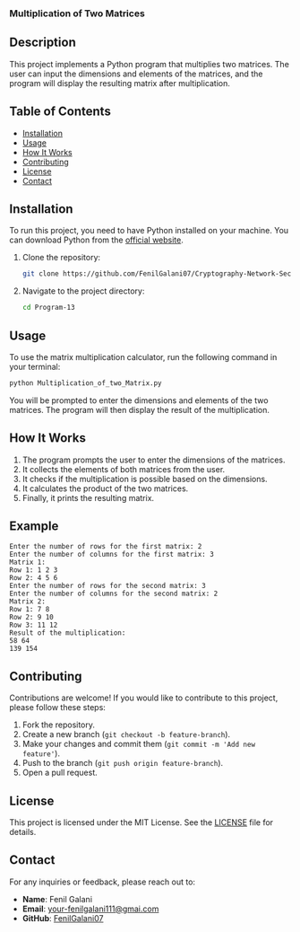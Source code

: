 ### Multiplication of Two Matrices

## Description

This project implements a Python program that multiplies two matrices. The user can input the dimensions and elements of the matrices, and the program will display the resulting matrix after multiplication.

## Table of Contents

- [Installation](#installation)
- [Usage](#usage)
- [How It Works](#how-it-works)
- [Contributing](#contributing)
- [License](#license)
- [Contact](#contact)

## Installation

To run this project, you need to have Python installed on your machine. You can download Python from the [official website](https://www.python.org/downloads/).

1. Clone the repository:

   ```bash
   git clone https://github.com/FenilGalani07/Cryptography-Network-Security.git
   ```

2. Navigate to the project directory:

   ```bash
   cd Program-13
   ```

## Usage

To use the matrix multiplication calculator, run the following command in your terminal:

```bash
python Multiplication_of_two_Matrix.py
```

You will be prompted to enter the dimensions and elements of the two matrices. The program will then display the result of the multiplication.

## How It Works

1. The program prompts the user to enter the dimensions of the matrices.
2. It collects the elements of both matrices from the user.
3. It checks if the multiplication is possible based on the dimensions.
4. It calculates the product of the two matrices.
5. Finally, it prints the resulting matrix.

## Example

```
Enter the number of rows for the first matrix: 2
Enter the number of columns for the first matrix: 3
Matrix 1:
Row 1: 1 2 3
Row 2: 4 5 6
Enter the number of rows for the second matrix: 3
Enter the number of columns for the second matrix: 2
Matrix 2:
Row 1: 7 8
Row 2: 9 10
Row 3: 11 12
Result of the multiplication:
58 64
139 154

```

## Contributing

Contributions are welcome! If you would like to contribute to this project, please follow these steps:

1. Fork the repository.
2. Create a new branch (`git checkout -b feature-branch`).
3. Make your changes and commit them (`git commit -m 'Add new feature'`).
4. Push to the branch (`git push origin feature-branch`).
5. Open a pull request.

## License

This project is licensed under the MIT License. See the [LICENSE](LICENSE) file for details.

## Contact

For any inquiries or feedback, please reach out to:

- **Name**: Fenil Galani
- **Email**: [your-fenilgalani111@gmai.com](mailto:your-fenilgalani111@gmai.com)
- **GitHub**: [FenilGalani07](https://github.com/FenilGalani07)
